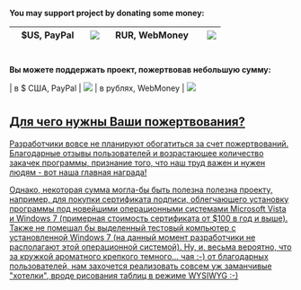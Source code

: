 **You may support project by donating some money:**

|   $US, PayPal   | <a href='https://www.paypal.com/cgi-bin/webscr?cmd=_s-xclick&hosted_button_id=A295D5YE3JJ2A'><img src='https://www.paypal.com/en_US/i/btn/btn_donateCC_LG.gif'></img></a> |   RUR, WebMoney    | <a href='https://light.webmoney.ru/pci.aspx?purse=R201880676616&amount=30.0&method=POST&url=http%3A//code.google.com/p/fictionbookeditor&desc=Пожертвование FBE Team'><img src='http://www.webmoney.ru/img/banner/AWMcaribbean.gif'></img></a> |
|:----------------|:--------------------------------------------------------------------------------------------------------------------------------------------------------------------------|:-------------------|:-----------------------------------------------------------------------------------------------------------------------------------------------------------------------------------------------------------------------------------------------|

#  #
**Вы можете поддержать проект, пожертвовав небольшую сумму:**

| в $ США, PayPal | <a href='https://www.paypal.com/cgi-bin/webscr?cmd=_s-xclick&hosted_button_id=A295D5YE3JJ2A'><img src='https://www.paypal.com/en_US/i/btn/btn_donateCC_LG.gif'></img></a> | в рублях, WebMoney | <a href='https://light.webmoney.ru/pci.aspx?purse=R201880676616&amount=30.0&method=POST&url=http%3A//code.google.com/p/fictionbookeditor&desc=Пожертвование FBE Team'><img src='http://www.webmoney.ru/img/banner/AWMcaribbean.gif'> </tbody></table>

#  #
## Для чего нужны Ваши пожертвования? ##

Разработчики вовсе не планируют обогатиться за счет пожертвований. Благодарные отзывы пользователей и возрастающее количество закачек программы, признание того, что наш труд важен и нужен людям - вот наша главная награда!

Однако, некоторая сумма могла-бы быть полезна полезна проекту, например, для покупки сертификата подписи, облегчающего установку программы под новейшими операционными системами Microsoft Vista и Windows 7 (примерная стоимость сертификата от $100 в год и выше). Также не помешал бы выделенный тестовый компьютер с установленной Windows 7 (на данный момент разработчики не располагают этой операционной системой). Ну, и, весьма вероятно, что за кружкой ароматного крепкого темного... чая :-) от благодарных пользователей, нам захочется реализовать совсем уж заманчивые "хотелки", вроде рисования таблиц в режиме WYSIWYG :-)